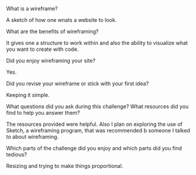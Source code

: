 What is a wireframe?

A sketch of how one wnats a website to look.

What are the benefits of wireframing?

It gives one a structure to work within and also the ability to visualize what you want to create with code.

Did you enjoy wireframing your site?

Yes.

Did you revise your wireframe or stick with your first idea?

Keeping it simple.

What questions did you ask during this challenge? What resources did you find to help you answer them?

The resources provided were helpful. Also I plan on exploring the use of Sketch, a wireframing program, that was recommended b someone I talked to about wireframing.

Which parts of the challenge did you enjoy and which parts did you find tedious?

Resizing and trying to make things proportional.